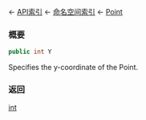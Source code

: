 ← [API索引](Api-Index) ← [命名空间索引](Namespace-Index) ← [Point](VRageMath.Point)

### 概要

```csharp
public int Y
```

Specifies the y-coordinate of the Point.

### 返回

[int](https://docs.microsoft.com/en-us/dotnet/api/System.Int32?view=netframework-4.6)

